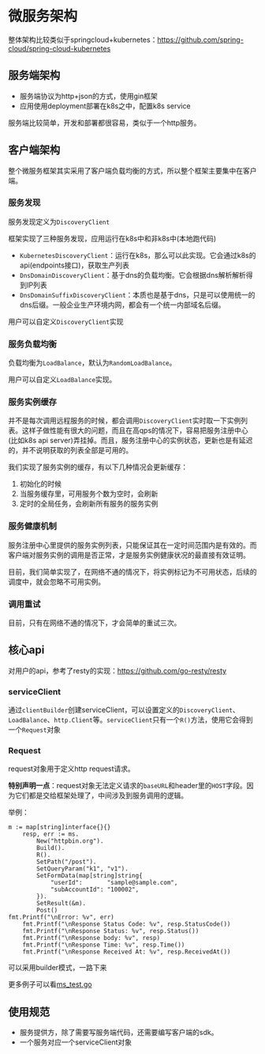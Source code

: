 # 微服务架构
整体架构比较类似于springcloud+kubernetes：https://github.com/spring-cloud/spring-cloud-kubernetes

## **服务端架构**

- 服务端协议为http+json的方式，使用gin框架
- 应用使用deployment部署在k8s之中，配置k8s service

服务端比较简单，开发和部署都很容易，类似于一个http服务。

## **客户端架构**

整个微服务框架其实采用了客户端负载均衡的方式，所以整个框架主要集中在客户端。

### 服务发现

服务发现定义为`DiscoveryClient`

框架实现了三种服务发现，应用运行在k8s中和非k8s中(本地跑代码)

- `KubernetesDiscoveryClient`：运行在k8s，那么可以此实现。它会通过k8s的api(endpoints接口)，获取生产列表
- `DnsDomainDiscoveryClient`：基于dns的负载均衡。它会根据dns解析解析得到IP列表
- `DnsDomainSuffixDiscoveryClient`：本质也是基于dns，只是可以使用统一的dns后缀。一般企业生产环境内网，都会有一个统一内部域名后缀。

用户可以自定义`DiscoveryClient`实现

### 服务负载均衡

负载均衡为`LoadBalance`，默认为`RandomLoadBalance`。

用户可以自定义`LoadBalance`实现。

### 服务实例缓存

并不是每次调用远程服务的时候，都会调用`DiscoveryClient`实时取一下实例列表。这样子做性能有很大的问题，而且在高qps的情况下，容易把服务注册中心(比如k8s api server)弄挂掉。而且，服务注册中心的实例状态，更新也是有延迟的，并不说明获取的列表全部是可用的。

我们实现了服务实例的缓存，有以下几种情况会更新缓存：

1. 初始化的时候
2. 当服务缓存里，可用服务个数为空时，会刷新
3. 定时的全局任务，会刷新所有服务的服务实例

### 服务健康机制

服务注册中心里提供的服务实例列表，只能保证其在一定时间范围内是有效的。而客户端对服务实例的调用是否正常，才是服务实例健康状况的最直接有效证明。

目前，我们简单实现了，在网络不通的情况下，将实例标记为不可用状态，后续的调度中，就会忽略不可用实例。

### 调用重试

目前，只有在网络不通的情况下，才会简单的重试三次。

## 核心api

对用户的api，参考了resty的实现：https://github.com/go-resty/resty

### serviceClient

通过`clientBuilder`创建serviceClient，可以设置定义的`DiscoveryClient`、`LoadBalance`、`http.Client`等。`serviceClient`只有一个`R()`方法，使用它会得到一个`Request`对象

### Request

request对象用于定义http request请求。

**特别声明一点**：request对象无法定义请求的`baseURL`和header里的`HOST`字段。因为它们都是交给框架处理了，中间涉及到服务调用的逻辑。



举例：

```
m := map[string]interface{}{}
	resp, err := ms.
		New("httpbin.org").
		Build().
		R().
		SetPath("/post").
		SetQueryParam("k1", "v1").
		SetFormData(map[string]string{
			"userId":       "sample@sample.com",
			"subAccountId": "100002",
		}).
		SetResult(&m).
		Post()
fmt.Printf("\nError: %v", err)
	fmt.Printf("\nResponse Status Code: %v", resp.StatusCode())
	fmt.Printf("\nResponse Status: %v", resp.Status())
	fmt.Printf("\nResponse body: %v", resp)
	fmt.Printf("\nResponse Time: %v", resp.Time())
	fmt.Printf("\nResponse Received At: %v", resp.ReceivedAt())
```

可以采用builder模式，一路下来

更多例子可以看[ms_test.go](ms_test.go)

## 使用规范

- 服务提供方，除了需要写服务端代码，还需要编写客户端的sdk。
- 一个服务对应一个serviceClient对象
